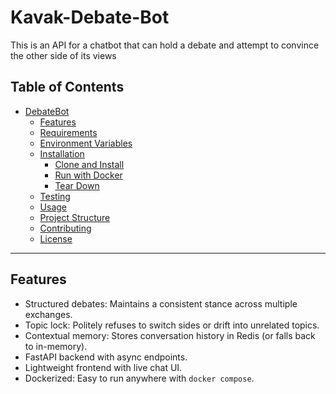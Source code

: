 # Kavak-Debate-Bot
This is an API for a chatbot that can hold a debate and attempt to convince the other side of its views

## Table of Contents
- [DebateBot](#debatebot)  
  - [Features](#features)  
  - [Requirements](#requirements)  
  - [Environment Variables](#environment-variables)  
  - [Installation](#installation)  
    - [Clone and Install](#clone-and-install)  
    - [Run with Docker](#run-with-docker)  
    - [Tear Down](#tear-down)  
  - [Testing](#testing)  
  - [Usage](#usage)  
  - [Project Structure](#project-structure)  
  - [Contributing](#contributing)  
  - [License](#license)

---

## Features
- Structured debates: Maintains a consistent stance across multiple exchanges.  
- Topic lock: Politely refuses to switch sides or drift into unrelated topics.  
- Contextual memory: Stores conversation history in Redis (or falls back to in-memory).  
- FastAPI backend with async endpoints.  
- Lightweight frontend with live chat UI.  
- Dockerized: Easy to run anywhere with `docker compose`.

